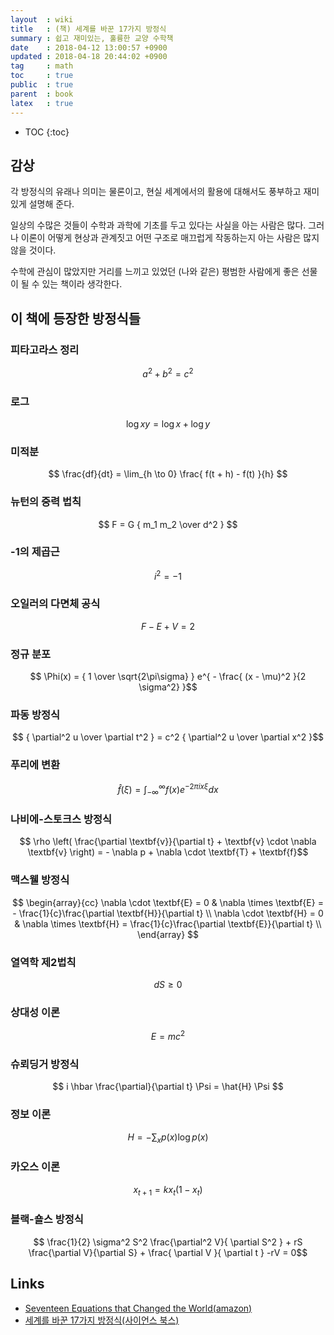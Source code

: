 ```yaml
---
layout  : wiki
title   : (책) 세계를 바꾼 17가지 방정식
summary : 쉽고 재미있는, 훌륭한 교양 수학책
date    : 2018-04-12 13:00:57 +0900
updated : 2018-04-18 20:44:02 +0900
tag     : math
toc     : true
public  : true
parent  : book
latex   : true
---
```

* TOC
{:toc}

## 감상

각 방정식의 유래나 의미는 물론이고, 현실 세계에서의 활용에 대해서도 풍부하고 재미있게 설명해 준다.

일상의 수많은 것들이 수학과 과학에 기초를 두고 있다는 사실을 아는 사람은 많다.
그러나 이론이 어떻게 현상과 관계짓고 어떤 구조로 매끄럽게 작동하는지 아는 사람은 많지 않을 것이다.

수학에 관심이 많았지만 거리를 느끼고 있었던 (나와 같은) 평범한 사람에게 좋은 선물이 될 수 있는 책이라 생각한다.



## 이 책에 등장한 방정식들

### 피타고라스 정리

$$ a^2 + b^2 = c^2 $$

### 로그

$$ \log xy = \log x + \log y $$

### 미적분

$$ \frac{df}{dt} = \lim_{h \to 0} \frac{ f(t + h) - f(t) }{h} $$

### 뉴턴의 중력 법칙

$$ F = G { m_1 m_2 \over d^2 } $$

### -1의 제곱근

$$ i^2 = -1 $$

### 오일러의 다면체 공식

$$ F - E + V = 2$$

### 정규 분포

$$ \Phi(x) = { 1 \over \sqrt{2\pi\sigma} } e^{ - \frac{ (x - \mu)^2 }{2 \sigma^2} }$$

### 파동 방정식

$$ { \partial^2 u \over \partial t^2 } = c^2 { \partial^2 u \over \partial x^2 }$$

### 푸리에 변환

$$ \hat{f}(\xi) = \int_{ - \infty}^{ \infty } f(x) e^{ -2 \pi i x \xi} dx $$


### 나비에-스토크스 방정식

$$ \rho \left( \frac{\partial \textbf{v}}{\partial t} + \textbf{v} \cdot \nabla \textbf{v} \right) = - \nabla p + \nabla \cdot \textbf{T} + \textbf{f}$$

### 맥스웰 방정식

$$
\begin{array}{cc}
\nabla \cdot \textbf{E} = 0     &   \nabla \times \textbf{E} = - \frac{1}{c}\frac{\partial \textbf{H}}{\partial t}  \\
\nabla \cdot \textbf{H} = 0     &   \nabla \times \textbf{H} =   \frac{1}{c}\frac{\partial \textbf{E}}{\partial t}  \\
\end{array}
$$

### 열역학 제2법칙

$$ dS \ge 0 $$

### 상대성 이론

$$ E = mc^2 $$

### 슈뢰딩거 방정식

$$
i \hbar \frac{\partial}{\partial t} \Psi = \hat{H} \Psi
$$

### 정보 이론

$$ H = - \sum_x p(x) \log p(x) $$

### 카오스 이론

$$ x_{t + 1} = kx_t (1 - x_t) $$

### 블랙-숄스 방정식

$$ \frac{1}{2} \sigma^2 S^2 \frac{\partial^2 V}{ \partial S^2 } + rS \frac{\partial V}{\partial S} + \frac{ \partial V }{ \partial t } -rV = 0$$

## Links

* [Seventeen Equations that Changed the World(amazon)](https://www.amazon.com/Seventeen-Equations-that-Changed-World-ebook/dp/B006UU2TBW )
* [세계를 바꾼 17가지 방정식(사이언스 북스)](http://sciencebooks.minumsa.com/book/852/ )

